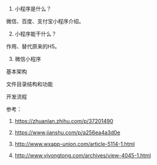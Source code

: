 1. 小程序是什么？

微信、百度、支付宝小程序介绍。

2. 小程序能干什么？

作用、替代原来的H5。

3. 微信小程序

基本架构

文件目录结构和功能

开发流程

参考：

1. https://zhuanlan.zhihu.com/p/37201490

2. https://www.jianshu.com/p/a256ea4a3d0e

3. http://www.wxapp-union.com/article-5114-1.html

4. http://www.yiyongtong.com/archives/view-4045-1.html
